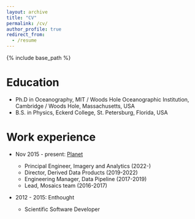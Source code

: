 ```yaml
---
layout: archive
title: "CV"
permalink: /cv/
author_profile: true
redirect_from:
  - /resume
---
```


{% include base_path %}

Education
======
* Ph.D in Oceanography, MIT / Woods Hole Oceanographic Institution, Cambridge / Woods Hole, Massachusetts, USA
* B.S. in Physics, Eckerd College, St. Petersburg, Florida, USA

Work experience
======
* Nov 2015 - present: [Planet](https://planet.com)
  * Principal Engineer, Imagery and Analytics (2022-)
  * Director, Derived Data Products (2019-2022)
  * Engineering Manager, Data Pipeline (2017-2019)
  * Lead, Mosaics team (2016-2017)

* 2012 - 2015: Enthought
  * Scientific Software Developer
